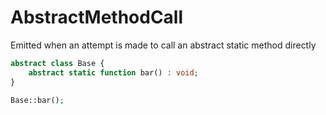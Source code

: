 # AbstractMethodCall

Emitted when an attempt is made to call an abstract static method directly

```php
abstract class Base {
    abstract static function bar() : void;
}

Base::bar();
```
